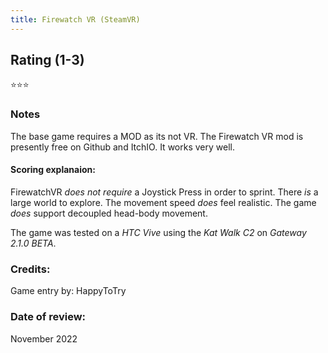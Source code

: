 ```yaml
---
title: Firewatch VR (SteamVR)
---
```


## Rating (1-3)
⭐⭐⭐

### Notes
The base game requires a MOD as its not VR.  The Firewatch VR mod is presently free on Github and ItchIO.  It works very well.

#### Scoring explanaion:
FirewatchVR *does not require* a Joystick Press in order to sprint.
There *is* a large world to explore.
The movement speed *does* feel realistic.
The game *does* support decoupled head-body movement.

The game was tested on a *HTC Vive* using the *Kat Walk C2* on *Gateway 2.1.0 BETA*.

### Credits:
Game entry by: HappyToTry

### Date of review:
November 2022
